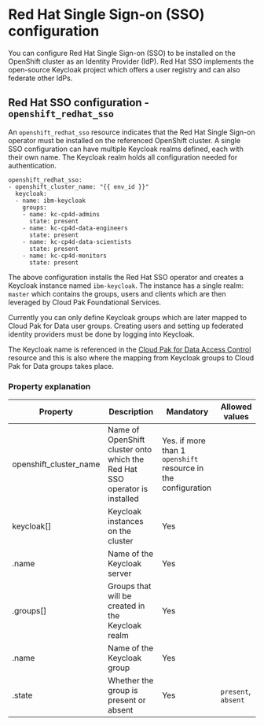 # Red Hat Single Sign-on (SSO) configuration

You can configure Red Hat Single Sign-on (SSO) to be installed on the OpenShift cluster as an Identity Provider (IdP). Red Hat SSO implements the open-source Keycloak project which offers a user registry and can also federate other IdPs.

## Red Hat SSO configuration - `openshift_redhat_sso`
An `openshift_redhat_sso` resource indicates that the Red Hat Single Sign-on operator must be installed on the referenced OpenShift cluster. A single SSO configuration can have multiple Keycloak realms defined, each with their own name. The Keycloak realm holds all configuration needed for authentication.

```
openshift_redhat_sso:
- openshift_cluster_name: "{{ env_id }}"
  keycloak:
  - name: ibm-keycloak
    groups:
    - name: kc-cp4d-admins
      state: present
    - name: kc-cp4d-data-engineers
      state: present
    - name: kc-cp4d-data-scientists
      state: present
    - name: kc-cp4d-monitors
      state: present
```

The above configuration installs the Red Hat SSO operator and creates a Keycloak instance named `ibm-keycloak`. The instance has a single realm: `master` which contains the groups, users and clients which are then leveraged by Cloud Pak Foundational Services.

Currently you can only define Keycloak groups which are later mapped to Cloud Pak for Data user groups. Creating users and setting up federated identity providers must be done by logging into Keycloak.

The Keycloak name is referenced in the [Cloud Pak for Data Access Control](./cp4d-access-control.md#access-control---cp4d_access_control) resource and this is also where the mapping from Keycloak groups to Cloud Pak for Data groups takes place. 

### Property explanation
| Property                | Description                                                                | Mandatory | Allowed values |
| ----------------------- | -------------------------------------------------------------------------- | --------- | -------------- |
| openshift_cluster_name  | Name of OpenShift cluster onto which the Red Hat SSO operator is installed | Yes. if more than 1 `openshift` resource in the configuration |                |
| keycloak[]              | Keycloak instances on the cluster                                          | Yes       |                |
| .name                   | Name of the Keycloak server                                                | Yes       |                |
| .groups[]               | Groups that will be created in the Keycloak realm                          | Yes       |                |
| .name                   | Name of the Keycloak group                                                 | Yes       |                |
| .state                  | Whether the group is present or absent                                     | Yes       | `present`, `absent` |